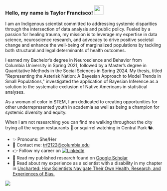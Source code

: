 ### Hello, my name is Taylor Francisco! <img src="https://raw.githubusercontent.com/MartinHeinz/MartinHeinz/master/wave.gif" width="30px">


I am an Indigenous scientist committed to addressing systemic disparities through the intersection of data analysis and public policy. Fueled by a passion for healing trauma, my mission is to leverage my expertise in data science, neuroscience research, and advocacy to drive positive societal change and enhance the well-being of marginalized populations by tackling both structural and legal determinants of health outcomes.

I earned my Bachelor’s degree in Neuroscience and Behavior from Columbia University in Spring 2021, followed by a Master’s degree in Quantitative Methods in the Social Sciences in Spring 2024. My thesis, titled "Representing the Asterisk Nation: A Bayesian Approach to Model Trends in Small Populations," investigated the application of Bayesian Inference as a solution to the systematic exclusion of Native Americans in statistical analyses.

As a woman of color in STEM, I am dedicated to creating opportunities for other underrepresented youth in academia as well as being a champion for systemic diversity and equity. 

When I am not researching you can find me walking throughout the city trying all the vegan restaurants 🍜 or squirrel watching in Central Park 🐿️.

- ✨ Pronouns: She/Her
- 💬 Contact me: trf2122@columbia.edu
- 👉 Follow my career on [![LinkedIn][2.2]][2]
- 🔬 Read my published research found on [Google Scholar ](https://scholar.google.com/citations?hl=en&user=7Kkp8RUAAAAJ)
- 📖 Read about my experience as a scientist with a disability in my chapter in [Uncharted: How Scientists Navigate Their Own Health, Research, and Experiences of Bias.](https://cup.columbia.edu/book/uncharted/9780231203630)  








<!-- adding github stats -->

<img align="center" src="https://github-readme-stats.vercel.app/api/?username=taylorfrancisco&theme=<THEME_NAME>" />


<!-- Icons for social media -->

[1.2]: http://i.imgur.com/wWzX9uB.png (twitter icon without padding)
[2.2]: https://raw.githubusercontent.com/MartinHeinz/MartinHeinz/master/linkedin-3-16.png (LinkedIn icon without padding)

<!-- Links to your social media accounts -->

[1]: https://twitter.com/taylor_neuro
[2]: https://www.linkedin.com/in/taylor-francisco-156253189/


<!--
**taylorfrancisco/taylorfrancisco** is a ✨ _special_ ✨ repository because its `README.md` (this file) appears on your GitHub profile.

Here are some ideas to get you started:

- 🔭 I’m currently working on ...
- 🌱 I’m currently learning ...
- 👯 I’m looking to collaborate on ...
- 🤔 I’m looking for help with ...
- 💬 Ask me about ...
- 📫 How to reach me: ...
- 😄 Pronouns: ...
- ⚡ Fun fact: ...
-->
